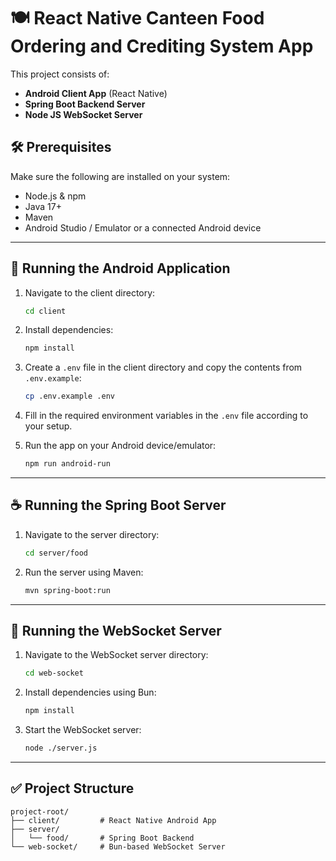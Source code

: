 # 🍽️ React Native Canteen Food Ordering and Crediting System App

This project consists of:

- **Android Client App** (React Native)
- **Spring Boot Backend Server**
- **Node JS WebSocket Server**

## 🛠️ Prerequisites

Make sure the following are installed on your system:

- Node.js & npm
- Java 17+
- Maven
- Android Studio / Emulator or a connected Android device

---

## 📱 Running the Android Application

1. Navigate to the client directory:

   ```bash
   cd client
   ```

2. Install dependencies:

   ```bash
   npm install
   ```

3. Create a `.env` file in the client directory and copy the contents from `.env.example`:

   ```bash
   cp .env.example .env
   ```

4. Fill in the required environment variables in the `.env` file according to your setup.

5. Run the app on your Android device/emulator:

   ```bash
   npm run android-run
   ```

---

## ☕ Running the Spring Boot Server

1. Navigate to the server directory:

   ```bash
   cd server/food
   ```

2. Run the server using Maven:

   ```bash
   mvn spring-boot:run
   ```

---

## 🔌 Running the WebSocket Server

1. Navigate to the WebSocket server directory:

   ```bash
   cd web-socket
   ```

2. Install dependencies using Bun:

   ```bash
   npm install
   ```

3. Start the WebSocket server:

   ```bash
   node ./server.js
   ```

---

## ✅ Project Structure

```
project-root/
├── client/         # React Native Android App
├── server/
│   └── food/       # Spring Boot Backend
└── web-socket/     # Bun-based WebSocket Server
```
